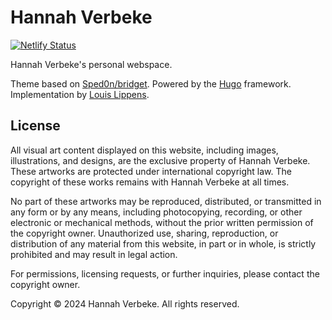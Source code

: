# Hannah Verbeke

[![Netlify Status](https://api.netlify.com/api/v1/badges/5bfdbb9a-79f0-45a7-8d52-b2c7b6eaf7c3/deploy-status)](https://app.netlify.com/sites/hannahverbeke/deploys)

Hannah Verbeke's personal webspace.

Theme based on [Sped0n/bridget](https://github.com/Sped0n/bridget). Powered by the [Hugo](https://gohugo.io) framework. Implementation by [Louis Lippens](https://louislippens.be).

## License

All visual art content displayed on this website, including images, illustrations, and designs, are the exclusive property of Hannah Verbeke. These artworks are protected under international copyright law. The copyright of these works remains with Hannah Verbeke at all times.

No part of these artworks may be reproduced, distributed, or transmitted in any form or by any means, including photocopying, recording, or other electronic or mechanical methods, without the prior written permission of the copyright owner. Unauthorized use, sharing, reproduction, or distribution of any material from this website, in part or in whole, is strictly prohibited and may result in legal action.

For permissions, licensing requests, or further inquiries, please contact the copyright owner.

Copyright © 2024 Hannah Verbeke. All rights reserved.
